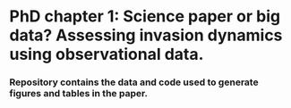 # **PhD chapter 1:** Science paper or big data? Assessing invasion dynamics using observational data.

### Repository contains the data and code used to generate figures and tables in the paper.

